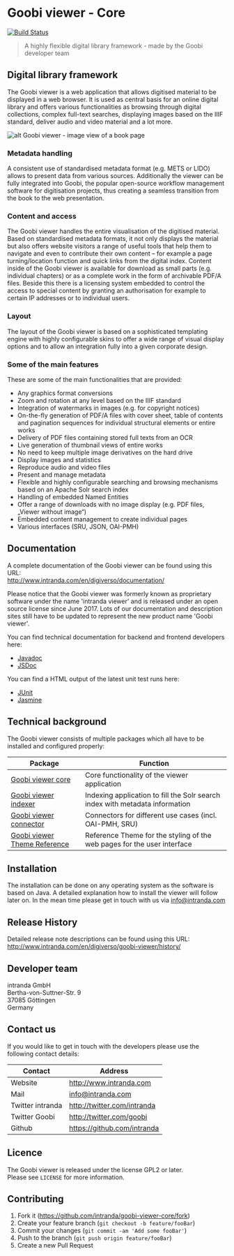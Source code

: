 # Goobi viewer - Core
[![Build Status](https://travis-ci.org/intranda/goobi-viewer-core.svg?branch=master)](https://travis-ci.org/intranda/goobi-viewer-core)
> A highly flexible digital library framework - made by the Goobi developer team


## Digital library framework
The Goobi viewer is a web application that allows digitised material to be displayed in a web browser. It is used as central basis for an online digital library and offers various functionalities as browsing through digital collections, complex full-text searches, displaying images based on the IIIF standard, deliver audio and video material and a lot more. 

![alt Goobi viewer - image view of a book page](doc/images/goobi_viewer_theme_reference_image_display.png "Goobi viewer - image view of a book page")


### Metadata handling
A consistent use of standardised metadata format (e.g. METS or LIDO) allows to present data from various sources. Additionally the viewer can be fully integrated into Goobi, the popular open-source workflow management software for digitisation projects, thus creating a seamless transition from the book to the web presentation.

### Content and access
The Goobi viewer handles the entire visualisation of the digitised material. Based on standardised metadata formats, it not only displays the material but also offers website visitors a range of useful tools that help them to navigate and even to contribute their own content – for example a page turning/location function and quick links from the digital index. 
Content inside of the Goobi viewer is available for download as small parts (e.g. individual chapters) or as a complete work in the form of archivable PDF/A files. Beside this there is a licensing system embedded to control the access to special content by granting an authorisation for example to certain IP addresses or to individual users.

### Layout
The layout of the Goobi viewer is based on a sophisticated templating engine with highly configurable skins to offer a wide range of visual display options and to allow an integration fully into a given corporate design.

### Some of the main features
These are some of the main functionalities that are provided:

- Any graphics format conversions
- Zoom and rotation at any level based on the IIIF standard
- Integration of watermarks in images (e.g. for copyright notices)
- On-the-fly generation of PDF/A files with cover sheet, table of contents and pagination sequences for individual structural elements or entire works
- Delivery of PDF files containing stored full texts from an OCR
- Live generation of thumbnail views of entire works
- No need to keep multiple image derivatives on the hard drive
- Display images and statistics
- Reproduce audio and video files
- Present and manage metadata
- Flexible and highly configurable searching and browsing mechanisms based on an Apache Solr search index
- Handling of embedded Named Entities
- Offer a range of downloads with no image display (e.g. PDF files, „Viewer without image“)
- Embedded content management to create individual pages
- Various interfaces (SRU, JSON, OAI-PMH)

## Documentation
A complete documentation of the Goobi viewer can be found using this URL:  
<http://www.intranda.com/en/digiverso/documentation/>

Please notice that the Goobi viewer was formerly known as proprietary software under the name 'intranda viewer' and is released under an open source license since June 2017. Lots of our documentation and description sites still have to be updated to represent the new product name 'Goobi viewer'.

You can find technical documentation for backend and frontend developers here:
- [Javadoc](https://intranda.github.io/goobi-viewer-core/goobi-viewer-core/doc/javadoc/index.html)
- [JSDoc](https://intranda.github.io/goobi-viewer-core/goobi-viewer-core/doc/jsdoc/index.html)

You can find a HTML output of the latest unit test runs here:
- [JUnit](https://intranda.github.io/goobi-viewer-core/goobi-viewer-core/test-reports-html/)
- [Jasmine](https://intranda.github.io/goobi-viewer-core/goobi-viewer-core/test-reports-karma/)

## Technical background

The Goobi viewer consists of multiple packages which all have to be installed and configured properly:

| Package                                                                                  | Function                                                                     |
| ------                                                                                   | ------                                                                       |
| [Goobi viewer core](https://github.com/intranda/goobi-viewer-core)                       | Core functionality of the viewer application                                 |
| [Goobi viewer indexer](https://github.com/intranda/goobi-viewer-indexer)                 | Indexing application to fill the Solr search index with metadata information |
| [Goobi viewer connector](https://github.com/intranda/goobi-viewer-connector)             | Connectors for different use cases (incl. OAI-PMH, SRU)                      |
| [Goobi viewer Theme Reference](https://github.com/intranda/goobi-viewer-theme-reference) | Reference Theme for the styling of the web pages for the user interface      |

## Installation
The installation can be done on any operating system as the software is based on Java. A detailed explanation how to install the viewer will follow later on. In the mean time please get in touch with us via <info@intranda.com>

## Release History
Detailed release note descriptions can be found using this URL:  
<http://www.intranda.com/en/digiverso/goobi-viewer/history/>

## Developer team
intranda GmbH  
Bertha-von-Suttner-Str. 9  
37085 Göttingen  
Germany

## Contact us
If you would like to get in touch with the developers please use the following contact details:

| Contact          |Address                        |
| ------           | ------                        |
| Website          | <http://www.intranda.com>     |
| Mail             | <info@intranda.com>           |
| Twitter intranda | <http://twitter.com/intranda> |
| Twitter Goobi    | <http://twitter.com/goobi>    |
| Github           | <https://github.com/intranda> |

## Licence
The Goobi viewer is released under the license GPL2 or later.  
Please see ``LICENSE`` for more information.


## Contributing

1. Fork it (<https://github.com/intranda/goobi-viewer-core/fork>)
2. Create your feature branch (`git checkout -b feature/fooBar`)
3. Commit your changes (`git commit -am 'Add some fooBar'`)
4. Push to the branch (`git push origin feature/fooBar`)
5. Create a new Pull Request
